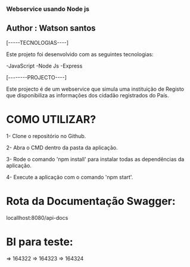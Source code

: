 ### Webservice usando Node js


## Author : Watson santos 

[-----TECNOLOGIAS----]

Este projeto foi desenvolvido com as seguintes tecnologias:

-JavaScript
-Node Js
-Express

[--------PROJECTO----]

Este projecto é de um webservice que simula uma instituição de Registo que disponibiliza as informações
dos cidadão registrados do País.


# COMO UTILIZAR?

1- Clone o repositório no Github.

2- Abra o CMD dentro da pasta da aplicação.

3- Rode o comando 'npm install' para instalar todas as dependências da aplicação.

4- Execute a aplicação com o comando 'npm start'.


# Rota da Documentação Swagger:

locallhost:8080/api-docs

# BI para teste:

=> 164322
=> 164323
=> 164324



